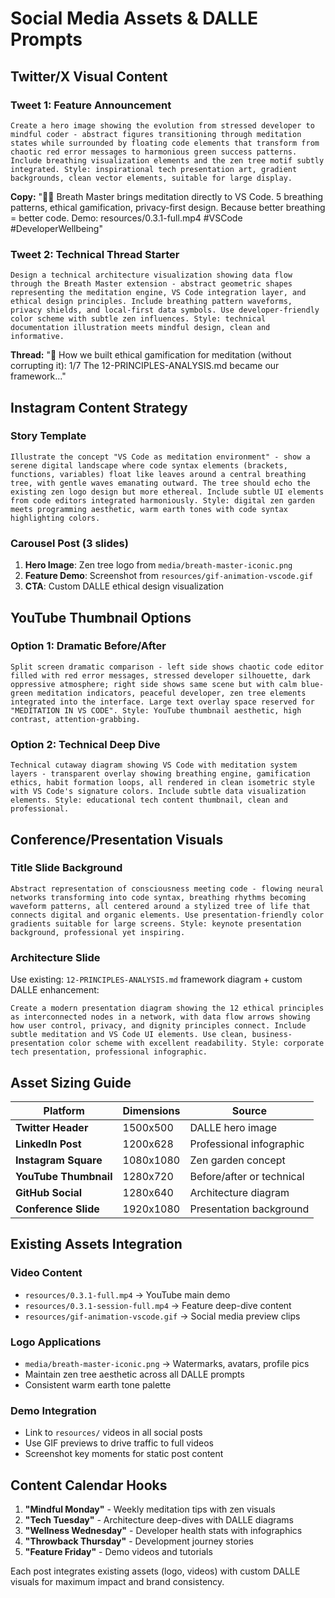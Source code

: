 # Social Media Assets & DALLE Prompts

## Twitter/X Visual Content

### Tweet 1: Feature Announcement
```dalle
Create a hero image showing the evolution from stressed developer to mindful coder - abstract figures transitioning through meditation states while surrounded by floating code elements that transform from chaotic red error messages to harmonious green success patterns. Include breathing visualization elements and the zen tree motif subtly integrated. Style: inspirational tech presentation art, gradient backgrounds, clean vector elements, suitable for large display.
```

**Copy:** "🧘‍♂️ Breath Master brings meditation directly to VS Code. 5 breathing patterns, ethical gamification, privacy-first design. Because better breathing = better code. Demo: resources/0.3.1-full.mp4 #VSCode #DeveloperWellbeing"

### Tweet 2: Technical Thread Starter
```dalle
Design a technical architecture visualization showing data flow through the Breath Master extension - abstract geometric shapes representing the meditation engine, VS Code integration layer, and ethical design principles. Include breathing pattern waveforms, privacy shields, and local-first data symbols. Use developer-friendly color scheme with subtle zen influences. Style: technical documentation illustration meets mindful design, clean and informative.
```

**Thread:** "🧵 How we built ethical gamification for meditation (without corrupting it): 1/7 The 12-PRINCIPLES-ANALYSIS.md became our framework..."

## Instagram Content Strategy

### Story Template
```dalle
Illustrate the concept "VS Code as meditation environment" - show a serene digital landscape where code syntax elements (brackets, functions, variables) float like leaves around a central breathing tree, with gentle waves emanating outward. The tree should echo the existing zen logo design but more ethereal. Include subtle UI elements from code editors integrated harmoniously. Style: digital zen garden meets programming aesthetic, warm earth tones with code syntax highlighting colors.
```

### Carousel Post (3 slides)
1. **Hero Image**: Zen tree logo from `media/breath-master-iconic.png`
2. **Feature Demo**: Screenshot from `resources/gif-animation-vscode.gif`  
3. **CTA**: Custom DALLE ethical design visualization

## YouTube Thumbnail Options

### Option 1: Dramatic Before/After
```dalle
Split screen dramatic comparison - left side shows chaotic code editor filled with red error messages, stressed developer silhouette, dark oppressive atmosphere; right side shows same scene but with calm blue-green meditation indicators, peaceful developer, zen tree elements integrated into the interface. Large text overlay space reserved for "MEDITATION IN VS CODE". Style: YouTube thumbnail aesthetic, high contrast, attention-grabbing.
```

### Option 2: Technical Deep Dive
```dalle
Technical cutaway diagram showing VS Code with meditation system layers - transparent overlay showing breathing engine, gamification ethics, habit formation loops, all rendered in clean isometric style with VS Code's signature colors. Include subtle data visualization elements. Style: educational tech content thumbnail, clean and professional.
```

## Conference/Presentation Visuals

### Title Slide Background
```dalle
Abstract representation of consciousness meeting code - flowing neural networks transforming into code syntax, breathing rhythms becoming waveform patterns, all centered around a stylized tree of life that connects digital and organic elements. Use presentation-friendly color gradients suitable for large screens. Style: keynote presentation background, professional yet inspiring.
```

### Architecture Slide
Use existing: `12-PRINCIPLES-ANALYSIS.md` framework diagram + custom DALLE enhancement:

```dalle
Create a modern presentation diagram showing the 12 ethical principles as interconnected nodes in a network, with data flow arrows showing how user control, privacy, and dignity principles connect. Include subtle meditation and VS Code UI elements. Use clean, business-presentation color scheme with excellent readability. Style: corporate tech presentation, professional infographic.
```

## Asset Sizing Guide

| Platform | Dimensions | Source |
|----------|------------|---------|
| **Twitter Header** | 1500x500 | DALLE hero image |
| **LinkedIn Post** | 1200x628 | Professional infographic |
| **Instagram Square** | 1080x1080 | Zen garden concept |
| **YouTube Thumbnail** | 1280x720 | Before/after or technical |
| **GitHub Social** | 1280x640 | Architecture diagram |
| **Conference Slide** | 1920x1080 | Presentation background |

## Existing Assets Integration

### Video Content
- `resources/0.3.1-full.mp4` → YouTube main demo
- `resources/0.3.1-session-full.mp4` → Feature deep-dive content
- `resources/gif-animation-vscode.gif` → Social media preview clips

### Logo Applications  
- `media/breath-master-iconic.png` → Watermarks, avatars, profile pics
- Maintain zen tree aesthetic across all DALLE prompts
- Consistent warm earth tone palette

### Demo Integration
- Link to `resources/` videos in all social posts
- Use GIF previews to drive traffic to full videos
- Screenshot key moments for static post content

## Content Calendar Hooks

1. **"Mindful Monday"** - Weekly meditation tips with zen visuals
2. **"Tech Tuesday"** - Architecture deep-dives with DALLE diagrams  
3. **"Wellness Wednesday"** - Developer health stats with infographics
4. **"Throwback Thursday"** - Development journey stories
5. **"Feature Friday"** - Demo videos and tutorials

Each post integrates existing assets (logo, videos) with custom DALLE visuals for maximum impact and brand consistency.